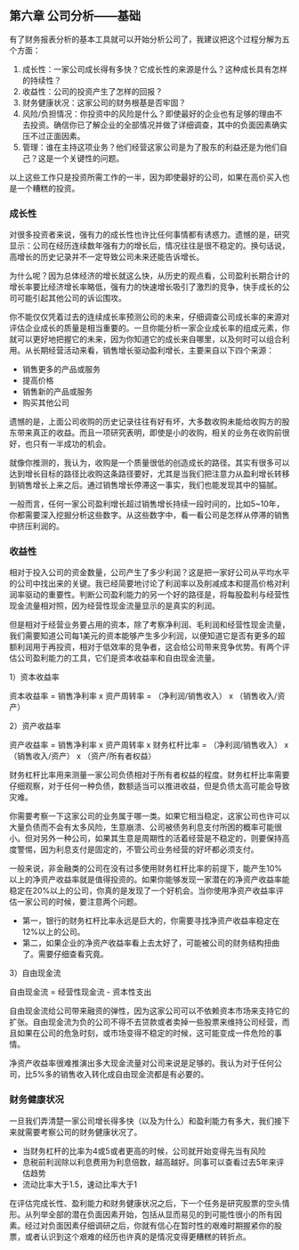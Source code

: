 ## 第六章 公司分析——基础

有了财务报表分析的基本工具就可以开始分析公司了，我建议把这个过程分解为五个方面：

1. 成长性：一家公司成长得有多快？它成长性的来源是什么？这种成长具有怎样的持续性？
2. 收益性：公司的投资产生了怎样的回报？
3. 财务健康状况：这家公司的财务根基是否牢固？
4. 风险/负担情况：你投资中的风险是什么？即使最好的企业也有足够的理由不去投资。确信你已了解企业的全部情况并做了详细调查，其中的负面因素确实压不过正面因素。
5. 管理：谁在主持这项业务？他们经营这家公司是为了股东的利益还是为他们自己？这是一个关键性的问题。

以上这些工作只是投资所需工作的一半，因为即使最好的公司，如果在高价买入也是一个糟糕的投资。

### 成长性

对很多投资者来说，强有力的成长性也许比任何事情都有诱惑力。遗憾的是，研究显示：公司在经历连续数年强有力的增长后，情况往往是很不稳定的。换句话说，高增长的历史记录并不一定导致公司未来还能告诉增长。

为什么呢？因为总体经济的增长就这么快，从历史的观点看，公司盈利长期合计的增长率要比经济增长率略低，强有力的快速增长吸引了激烈的竞争，快手成长的公司可能引起其他公司的诉讼围攻。

你不能仅仅凭着过去的连续成长率预测公司的未来，仔细调查公司成长率的来源对评估企业成长的质量是相当重要的。一旦你能分析一家企业成长率的组成元素，你就可以更好地把握它的未来，因为你知道它的成长来自哪里，以及何时可以组合利用。从长期经营活动来看，销售增长驱动盈利增长，主要来自以下四个来源：

- 销售更多的产品或服务
- 提高价格
- 销售新的产品或服务
- 购买其他公司

遗憾的是，上面公司收购的历史记录往往有好有坏，大多数收购未能给收购方的股东带来真正的收益。而且一项研究表明，即使是小的收购，相关的业务在收购前很好，也只有一半成功的机会。

就像你推测的，我认为，收购是一个质量很低的创造成长的路径。其实有很多可以达到增长目标的路径比收购这条路径要好，尤其是当我们把注意力从盈利增长转移到销售增长上来之后。通过销售增长停滞这一事实，我们也能发现其中的猫腻。

一般而言，任何一家公司盈利增长超过销售增长持续一段时间的，比如5~10年，你都需要深入挖掘分析这些数字。从这些数字中，看一看公司是怎样从停滞的销售中挤压利润的。

### 收益性

相对于投入公司的资金数量，公司产生了多少利润？这是把一家好公司从平均水平的公司中找出来的关键。我已经简要地讨论了利润率以及削减成本和提高价格对利润率驱动的重要性。判断公司盈利能力的另一个好的路径是，将每股盈利与经营性现金流量相对照，因为经营性现金流量显示的是真实的利润。

但是相对于经营业务要占用的资本，除了考察净利润、毛利润和经营性现金流量，我们需要知道公司每1美元的资本能够产生多少利润，以便知道它是否有更多的超额利润用于再投资，相对于低效率的竞争者，这会给公司带来竞争优势。有两个评估公司盈利能力的工具，它们是资本收益率和自由现金流量。

1）资本收益率

资本收益率 = 销售净利率 x 资产周转率 = （净利润/销售收入） x （销售收入/资产）

2）资产收益率

资产收益率 = 销售净利率 x 资产周转率 x 财务杠杆比率 = （净利润/销售收入） x （销售收入/资产） x （资产/所有者权益）

财务杠杆比率用来测量一家公司负债相对于所有者权益的程度。财务杠杆比率需要仔细观察，对于任何一种负债，数额适当可以推进收益，但是负债太高可能会导致灾难。

你需要考察一下这家公司的业务属于哪一类。如果它相当稳定，这家公司也许可以大量负债而不会有太多风险，生意崩溃、公司被债务利息支付所困的概率可能很小。但对另外一种公司，如果其生意是周期性的活着经营是不稳定的，则要保持高度警惕，因为利息支付是固定的，不管公司业务经营的好坏都必须支付。

一般来说，非金融类的公司在没有过多使用财务杠杆比率的前提下，能产生10%以上的净资产收益率就是值得投资的。如果你能够发现一家潜在的净资产收益率能稳定在20%以上的公司，你真的是发现了一个好机会。当你使用净资产收益率评估一家公司的时候，要注意两个问题。

- 第一，银行的财务杠杆比率永远是巨大的，你需要寻找净资产收益率稳定在12%以上的公司。
- 第二，如果企业的净资产收益率看上去太好了，可能被公司的财务结构扭曲了。需要仔细查看究竟。

3）自由现金流

自由现金流 = 经营性现金流 - 资本性支出

自由现金流给公司带来融资的弹性，因为这家公司可以不依赖资本市场来支持它的扩张。自由现金流为负的公司不得不去贷款或者卖掉一些股票来维持公司经营，而且如果在公司的危急时刻，或市场变得不稳定的时候，这可能变成一件危险的事情。

净资产收益率很难推演出多大现金流量对公司来说是足够的。我认为对于任何公司，比5%多的销售收入转化成自由现金流都是有必要的。

### 财务健康状况

一旦我们弄清楚一家公司增长得多快（以及为什么）和盈利能力有多大，我们接下来就需要考察公司的财务健康状况了。

- 当财务杠杆的比率为4或5或者更高的时候，公司就开始变得先当有风险
- 息税前利润除以利息费用为利息倍数，越高越好。同事可以查看过去5年来评估趋势
- 流动比率大于1.5，速动比率大于1

在评估完成长性、盈利能力和财务健康状况之后，下一个任务是研究股票的空头情形。从列举全部的潜在负面因素开始，包括从显而易见的到可能性很小的所有因素。经过对负面因素仔细调研之后，你就有信心在暂时性的艰难时期握紧你的股票，或者认识到这个艰难的经历也许真的是情况变得更糟糕的转折点。

